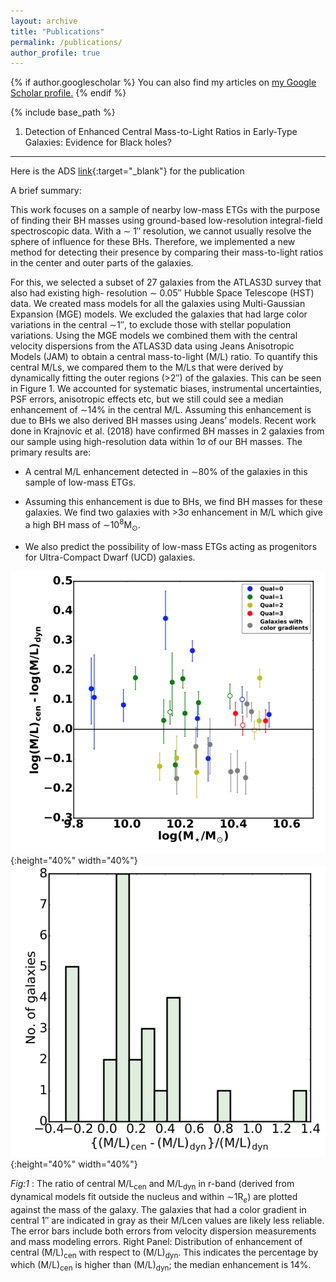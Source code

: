 ```yaml
---
layout: archive
title: "Publications"
permalink: /publications/
author_profile: true
---
```


{% if author.googlescholar %}
  You can also find my articles on <u><a href="{{author.googlescholar}}">my Google Scholar profile</a>.</u>
{% endif %}

{% include base_path %}

<!-- {% for post in site.publications reversed %}
  {% include archive-single.html %}
{% endfor %} -->
1. Detection of Enhanced Central Mass-to-Light Ratios in Early-Type Galaxies: Evidence for Black holes?
----
Here is the ADS [link](https://ui.adsabs.harvard.edu/abs/2017ApJ...850...15P/abstract){:target="_blank"} for the publication

A brief summary:

This work focuses on a sample of nearby low-mass ETGs with the purpose of finding their BH masses using ground-based low-resolution integral-field spectroscopic data. With a ∼ 1′′ resolution, we cannot usually resolve the sphere of influence for these BHs. Therefore, we implemented a new method for detecting their presence by comparing their mass-to-light ratios in the center and outer parts of the galaxies.

For this, we selected a subset of 27 galaxies from the ATLAS3D survey that also had existing high- resolution ∼ 0.05′′ Hubble Space Telescope (HST) data. We created mass models for all the galaxies using Multi-Gaussian Expansion (MGE) models. We excluded the galaxies that had large color variations in the central ∼1′′, to exclude those with stellar population variations. Using the MGE models we combined them with the central velocity dispersions from the ATLAS3D data using Jeans Anisotropic Models (JAM) to obtain a central mass-to-light (M/L) ratio. To quantify this central M/Ls, we compared them to the M/Ls that were derived by dynamically fitting the outer regions (>2′′) of the galaxies. This can be seen in Figure 1. We accounted for systematic biases, instrumental uncertainties, PSF errors, anisotropic effects etc, but we still could see a median enhancement of ∼14% in the central M/L. Assuming this enhancement is due to BHs we also derived BH masses using Jeans’ models. Recent work done in Krajnovíc et al. (2018) have confirmed BH masses in 2 galaxies from our sample using high-resolution data within 1σ of our BH masses. The primary results are:

- A central M/L enhancement detected in ∼80% of the galaxies in this sample of low-mass ETGs.

- Assuming this enhancement is due to BHs, we find BH masses for these galaxies. We find two galaxies
with >3σ enhancement in M/L which give a high BH mass of ∼10<sup>8</sup>M$_\odot$.

- We also predict the possibility of low-mass ETGs acting as progenitors for Ultra-Compact Dwarf (UCD) galaxies.

![](/images/rs1.png){:height="40%" width="40%"} ![](/images/rs2.png){:height="40%" width="40%"}

*Fig:1* : The ratio of central M/L<sub>cen</sub> and M/L<sub>dyn</sub> in r-band (derived from dynamical models fit outside the nucleus and within ∼1R$_e$) are plotted against the mass of the galaxy. The galaxies that had a color gradient in central 1′′ are indicated in gray as their M/Lcen values are likely less reliable. The error bars include both errors from velocity dispersion measurements and mass modeling errors. Right Panel: Distribution of enhancement of central (M/L)<sub>cen</sub> with respect to (M/L)<sub>dyn</sub>. This indicates the percentage by which (M/L)<sub>cen</sub> is higher than (M/L)<sub>dyn</sub>; the median enhancement is 14%.